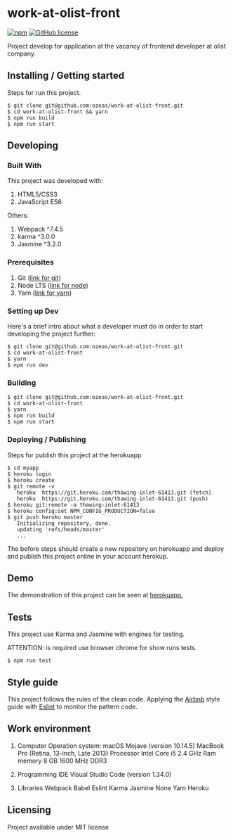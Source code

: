 # work-at-olist-front
[![npm](https://img.shields.io/npm/v/npm.svg?style=flat-square)](https://www.npmjs.com/package/npm)  [![GitHub license](https://img.shields.io/badge/license-MIT-blue.svg?style=flat-square)](https://github.com/ozeas/work-at-olist-front/blob/master/LICENSE)

Project develop for application at the vacancy of frontend developer at olist company.

## Installing / Getting started

Steps for run this project.

```shell
$ git clone git@github.com:ozeas/work-at-olist-front.git
$ cd work-at-olist-front && yarn
$ npm run build
$ npm run start
```

## Developing

### Built With
This project was developed with:
1. HTML5/CSS3
1. JavaScript ES6

Others:
1. Webpack ^7.4.5
1. karma ^3.0.0
1. Jasmine ^3.2.0

### Prerequisites

1. Git ([link for git](https://git-scm.com "link for git"))
2. Node LTS ([link for node](https://nodejs.org/en/ "link for node"))
3. Yarn ([link for yarn](https://yarnpkg.com/pt-BR/ "link for yarn"))

### Setting up Dev

Here's a brief intro about what a developer must do in order to start developing
the project further:

```shell
$ git clone git@github.com:ozeas/work-at-olist-front.git
$ cd work-at-olist-front
$ yarn
$ npm run dev
```

### Building
```shell
$ git clone git@github.com:ozeas/work-at-olist-front.git
$ cd work-at-olist-front
$ yarn
$ npm run build
$ npm run start
```

### Deploying / Publishing
 Steps for publish this project at the herokuapp
 ```shell
 $ cd myapp
 $ heroku login
 $ heroku create
 $ git remote -v
	heroku  https://git.heroku.com/thawing-inlet-61413.git (fetch)
	heroku  https://git.heroku.com/thawing-inlet-61413.git (push)
$ heroku git:remote -a thawing-inlet-61413
$ heroku config:set NPM_CONFIG_PRODUCTION=false
$ git push heroku master
	Initializing repository, done.
	updating 'refs/heads/master'
	...
 ```

The before steps should create a new repository on herokuapp and deploy and publish this project online in your account herokup.

## Demo

The demonstration of this project can be seen at [herokuapp.](https://work-olist-frontend.herokuapp.com "herokuapp.")


## Tests

This project use Karma and Jasmine with engines for testing.

ATTENTION: is required use browser chrome for show runs tests.

```shell
$ npm run test
```

## Style guide
This project follows the rules of the clean code. Applying the [Airbnb](https://github.com/airbnb/javascript/tree/master/packages/eslint-config-airbnb-base "Airbnb") style guide with [Eslint](https://eslint.org/docs/user-guide/getting-started "Eslint") to monitor the pattern code.

## Work environment
1. Computer
	Operation system: macOS Mojave (version 10.14.5)
	MacBook Pro (Retina, 13-inch, Late 2013)
	Processor Intel Core i5 2.4 GHz
	Ram memory 8 GB 1600 MHz DDR3

2. Programming IDE
	 Visual Studio Code (version 1.34.0)

3. Libraries
	Webpack
	Babel
	Eslint
	Karma
	Jasmine
	None
	Yarn
	Heroku

## Licensing

Project available under MIT license

